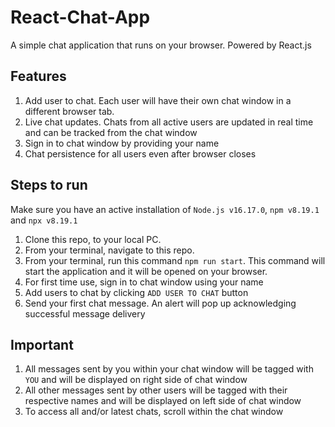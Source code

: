 # React-Chat-App

A simple chat application that runs on your browser. Powered by React.js

## Features
<ol>
  <li>Add user to chat. Each user will have their own chat window in a different browser tab.</li>
  <li>Live chat updates. Chats from all active users are updated in real time and can be tracked from the chat window</li>
  <li>Sign in to chat window by providing your name</li>
  <li>Chat persistence for all users even after browser closes</li>
</ol>

## Steps to run
Make sure you have an active installation of `Node.js v16.17.0`, `npm v8.19.1` and `npx v8.19.1`
<ol>
  <li>Clone this repo, to your local PC.</li>
  <li>From your terminal, navigate to this repo.</li>
  <li>From your terminal, run this command <code>npm run start</code>. This command will start the application and it will be opened on your browser. </li>
  <li>For first time use, sign in to chat window using your name</li>
  <li>Add users to chat by clicking <code>ADD USER TO CHAT</code> button </li>
  <li>Send your first chat message. An alert will pop up acknowledging successful message delivery </li>
</ol>

## Important
<ol>
<li>All messages sent by you within your chat window will be tagged with <code>YOU</code>
and will be displayed on right side of chat window</li>
<li>All other messages sent by other users will be tagged with their respective names
and will be displayed on left side of chat window</li>
<li> To access all and/or latest chats, scroll within the chat window </li>
</ol>

